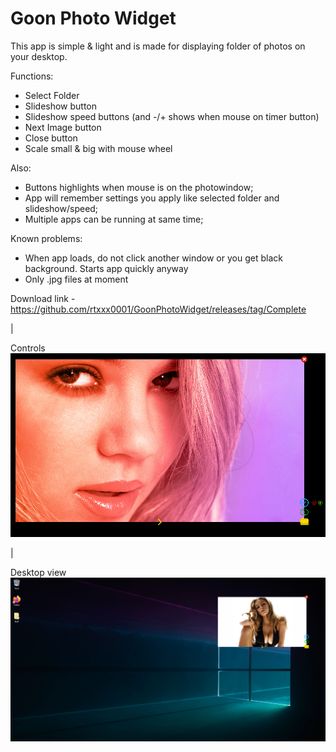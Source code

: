 # Goon Photo Widget

This app is simple & light and is made for displaying folder of photos on your desktop. 

Functions:
- Select Folder
- Slideshow button 
- Slideshow speed buttons (and -/+ shows when mouse on timer button)
- Next Image button
- Close button
- Scale small & big with mouse wheel

Also:
+ Buttons highlights when mouse is on the photowindow;
+ App will remember settings you apply like selected folder and slideshow/speed;
+ Multiple apps can be running at same time;

Known problems:
- When app loads, do not click another window or you get black background. Starts app quickly anyway
- Only .jpg files at moment

Download link - https://github.com/rtxxx0001/GoonPhotoWidget/releases/tag/Complete

|

Controls
![myimage-alt-tag](https://raw.githubusercontent.com/rtxxx0001/GoonPhotoWidget/main/GPW1.png)

|

Desktop view
![myimage-alt-tag](https://raw.githubusercontent.com/rtxxx0001/GoonPhotoWidget/main/GPW3.png)
